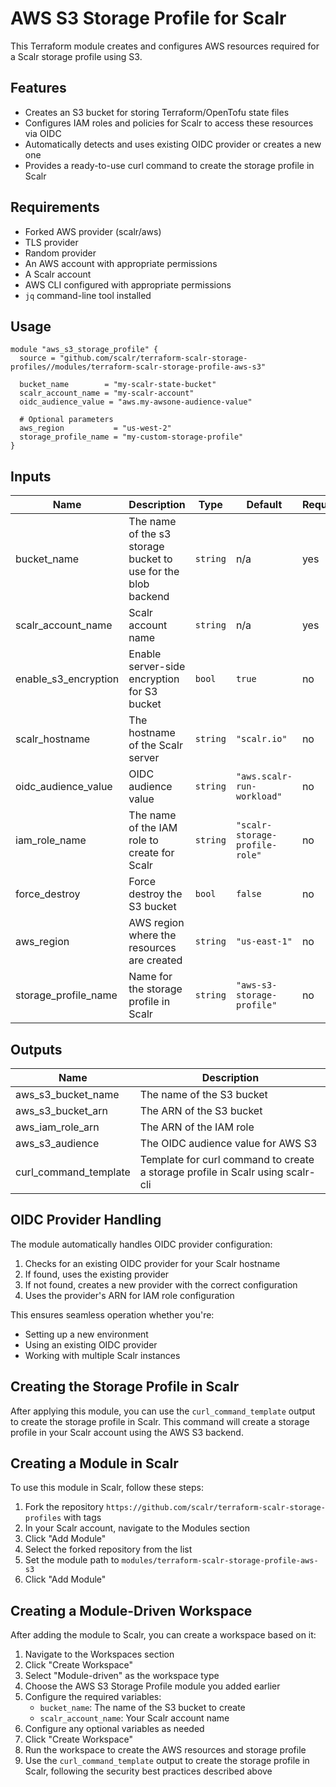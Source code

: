 # AWS S3 Storage Profile for Scalr

This Terraform module creates and configures AWS resources required for a Scalr storage profile using S3.


## Features

- Creates an S3 bucket for storing Terraform/OpenTofu state files
- Configures IAM roles and policies for Scalr to access these resources via OIDC
- Automatically detects and uses existing OIDC provider or creates a new one
- Provides a ready-to-use curl command to create the storage profile in Scalr

## Requirements

- Forked AWS provider (scalr/aws)
- TLS provider
- Random provider
- An AWS account with appropriate permissions
- A Scalr account
- AWS CLI configured with appropriate permissions
- `jq` command-line tool installed

## Usage

```hcl
module "aws_s3_storage_profile" {
  source = "github.com/scalr/terraform-scalr-storage-profiles//modules/terraform-scalr-storage-profile-aws-s3"

  bucket_name        = "my-scalr-state-bucket"
  scalr_account_name = "my-scalr-account"
  oidc_audience_value = "aws.my-awsone-audience-value"

  # Optional parameters
  aws_region           = "us-west-2"
  storage_profile_name = "my-custom-storage-profile"
}
```

## Inputs

| Name                 | Description                                                                                                                                                                  | Type     | Default                        | Required |
|----------------------|------------------------------------------------------------------------------------------------------------------------------------------------------------------------------|----------|--------------------------------|----------|
| bucket_name          | The name of the s3 storage bucket to use for the blob backend                                                                                                                | `string` | n/a                            | yes      |
| scalr_account_name   | Scalr account name                                                                                                                                                           | `string` | n/a                            | yes      |
| enable_s3_encryption | Enable server-side encryption for S3 bucket                                                                                                                                  | `bool`   | `true`                         | no       |
| scalr_hostname       | The hostname of the Scalr server                                                                                                                                             | `string` | `"scalr.io"`                   | no       |
| oidc_audience_value  | OIDC audience value                                                                                                                                                          | `string` | `"aws.scalr-run-workload"`     | no       |
| iam_role_name        | The name of the IAM role to create for Scalr                                                                                                                                 | `string` | `"scalr-storage-profile-role"` | no       |
| force_destroy        | Force destroy the S3 bucket                                                                                                                                                  | `bool`   | `false`                        | no       |
| aws_region           | AWS region where the resources are created                                                                                                                                   | `string` | `"us-east-1"`                  | no       |
| storage_profile_name | Name for the storage profile in Scalr                                                                                                                                        | `string` | `"aws-s3-storage-profile"`     | no       |

## Outputs

| Name                  | Description                                                                     |
|-----------------------|---------------------------------------------------------------------------------|
| aws_s3_bucket_name    | The name of the S3 bucket                                                       |
| aws_s3_bucket_arn     | The ARN of the S3 bucket                                                        |
| aws_iam_role_arn      | The ARN of the IAM role                                                         |
| aws_s3_audience       | The OIDC audience value for AWS S3                                              |
| curl_command_template | Template for curl command to create a storage profile in Scalr using  scalr-cli |

## OIDC Provider Handling

The module automatically handles OIDC provider configuration:

1. Checks for an existing OIDC provider for your Scalr hostname
2. If found, uses the existing provider
3. If not found, creates a new provider with the correct configuration
4. Uses the provider's ARN for IAM role configuration

This ensures seamless operation whether you're:
- Setting up a new environment
- Using an existing OIDC provider
- Working with multiple Scalr instances

## Creating the Storage Profile in Scalr

After applying this module, you can use the `curl_command_template` output to create the storage profile in Scalr. This command will create a storage profile in your Scalr account using the AWS S3 backend.


## Creating a Module in Scalr

To use this module in Scalr, follow these steps:
1. Fork the repository `https://github.com/scalr/terraform-scalr-storage-profiles` with tags
2. In your Scalr account, navigate to the Modules section
3. Click "Add Module"
4. Select the forked repository from the list
5. Set the module path to `modules/terraform-scalr-storage-profile-aws-s3`
6. Click "Add Module"

## Creating a Module-Driven Workspace

After adding the module to Scalr, you can create a workspace based on it:

1. Navigate to the Workspaces section
2. Click "Create Workspace"
3. Select "Module-driven" as the workspace type
4. Choose the AWS S3 Storage Profile module you added earlier
5. Configure the required variables:
   - `bucket_name`: The name of the S3 bucket to create
   - `scalr_account_name`: Your Scalr account name
6. Configure any optional variables as needed
7. Click "Create Workspace"
8. Run the workspace to create the AWS resources and storage profile
9. Use the `curl_command_template` output to create the storage profile in Scalr, following the security best practices described above
